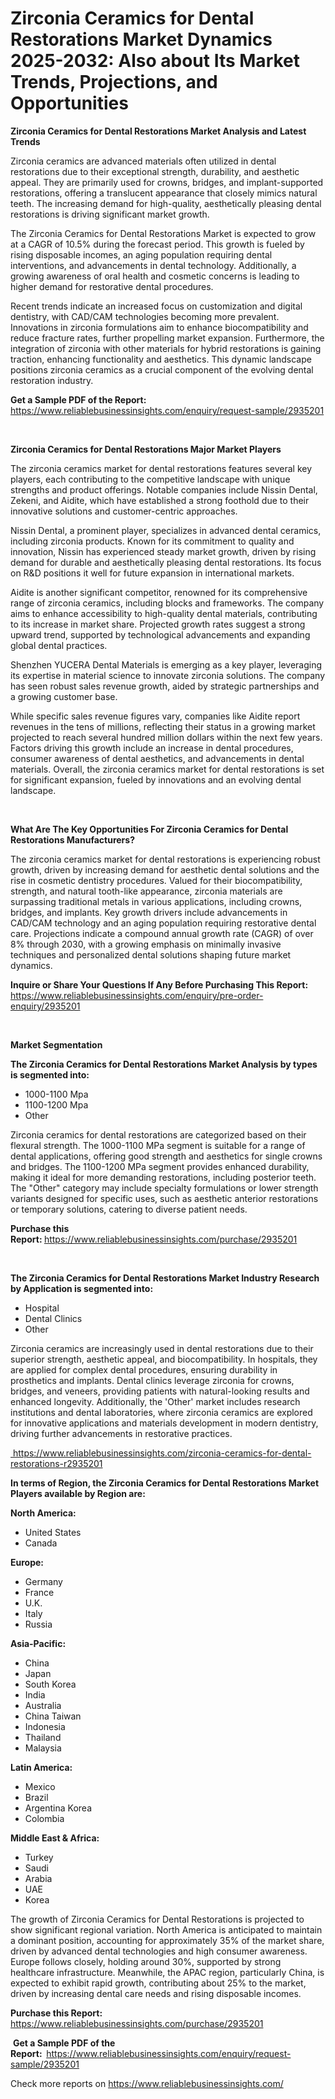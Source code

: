 <p><h1>Zirconia Ceramics for Dental Restorations Market Dynamics 2025-2032: Also about Its Market Trends, Projections, and Opportunities</h1></p><p><strong>Zirconia Ceramics for Dental Restorations Market Analysis and Latest Trends</strong></p>
<p><p>Zirconia ceramics are advanced materials often utilized in dental restorations due to their exceptional strength, durability, and aesthetic appeal. They are primarily used for crowns, bridges, and implant-supported restorations, offering a translucent appearance that closely mimics natural teeth. The increasing demand for high-quality, aesthetically pleasing dental restorations is driving significant market growth.</p><p>The Zirconia Ceramics for Dental Restorations Market is expected to grow at a CAGR of 10.5% during the forecast period. This growth is fueled by rising disposable incomes, an aging population requiring dental interventions, and advancements in dental technology. Additionally, a growing awareness of oral health and cosmetic concerns is leading to higher demand for restorative dental procedures.</p><p>Recent trends indicate an increased focus on customization and digital dentistry, with CAD/CAM technologies becoming more prevalent. Innovations in zirconia formulations aim to enhance biocompatibility and reduce fracture rates, further propelling market expansion. Furthermore, the integration of zirconia with other materials for hybrid restorations is gaining traction, enhancing functionality and aesthetics. This dynamic landscape positions zirconia ceramics as a crucial component of the evolving dental restoration industry.</p></p>
<p><strong>Get a Sample PDF of the Report:&nbsp;</strong> <a href="https://www.reliablebusinessinsights.com/enquiry/request-sample/2935201?utm_campaign=2811&utm_medium=2&utm_source=Github&utm_content=ia&utm_term=14032025&utm_id=zirconia-ceramics-for-dental-restorations">https://www.reliablebusinessinsights.com/enquiry/request-sample/2935201</a></p>
<p>&nbsp;</p>
<p><strong>Zirconia Ceramics for Dental Restorations Major Market Players</strong></p>
<p><p>The zirconia ceramics market for dental restorations features several key players, each contributing to the competitive landscape with unique strengths and product offerings. Notable companies include Nissin Dental, Zekeni, and Aidite, which have established a strong foothold due to their innovative solutions and customer-centric approaches.</p><p>Nissin Dental, a prominent player, specializes in advanced dental ceramics, including zirconia products. Known for its commitment to quality and innovation, Nissin has experienced steady market growth, driven by rising demand for durable and aesthetically pleasing dental restorations. Its focus on R&D positions it well for future expansion in international markets.</p><p>Aidite is another significant competitor, renowned for its comprehensive range of zirconia ceramics, including blocks and frameworks. The company aims to enhance accessibility to high-quality dental materials, contributing to its increase in market share. Projected growth rates suggest a strong upward trend, supported by technological advancements and expanding global dental practices.</p><p>Shenzhen YUCERA Dental Materials is emerging as a key player, leveraging its expertise in material science to innovate zirconia solutions. The company has seen robust sales revenue growth, aided by strategic partnerships and a growing customer base.</p><p>While specific sales revenue figures vary, companies like Aidite report revenues in the tens of millions, reflecting their status in a growing market projected to reach several hundred million dollars within the next few years. Factors driving this growth include an increase in dental procedures, consumer awareness of dental aesthetics, and advancements in dental materials. Overall, the zirconia ceramics market for dental restorations is set for significant expansion, fueled by innovations and an evolving dental landscape.</p></p>
<p>&nbsp;</p>
<p><strong>What Are The Key Opportunities For Zirconia Ceramics for Dental Restorations Manufacturers?</strong></p>
<p><p>The zirconia ceramics market for dental restorations is experiencing robust growth, driven by increasing demand for aesthetic dental solutions and the rise in cosmetic dentistry procedures. Valued for their biocompatibility, strength, and natural tooth-like appearance, zirconia materials are surpassing traditional metals in various applications, including crowns, bridges, and implants. Key growth drivers include advancements in CAD/CAM technology and an aging population requiring restorative dental care. Projections indicate a compound annual growth rate (CAGR) of over 8% through 2030, with a growing emphasis on minimally invasive techniques and personalized dental solutions shaping future market dynamics.</p></p>
<p><strong>Inquire or Share Your Questions If Any Before Purchasing This Report:</strong> <a href="https://www.reliablebusinessinsights.com/enquiry/pre-order-enquiry/2935201?utm_campaign=2811&utm_medium=2&utm_source=Github&utm_content=ia&utm_term=14032025&utm_id=zirconia-ceramics-for-dental-restorations">https://www.reliablebusinessinsights.com/enquiry/pre-order-enquiry/2935201</a></p>
<p>&nbsp;</p>
<p><strong>Market Segmentation</strong></p>
<p><strong>The Zirconia Ceramics for Dental Restorations Market Analysis by types is segmented into:</strong></p>
<p><ul><li>1000-1100 Mpa</li><li>1100-1200 Mpa</li><li>Other</li></ul></p>
<p><p>Zirconia ceramics for dental restorations are categorized based on their flexural strength. The 1000-1100 MPa segment is suitable for a range of dental applications, offering good strength and aesthetics for single crowns and bridges. The 1100-1200 MPa segment provides enhanced durability, making it ideal for more demanding restorations, including posterior teeth. The "Other" category may include specialty formulations or lower strength variants designed for specific uses, such as aesthetic anterior restorations or temporary solutions, catering to diverse patient needs.</p></p>
<p><strong>Purchase this Report:&nbsp;</strong><a href="https://www.reliablebusinessinsights.com/purchase/2935201?utm_campaign=2811&utm_medium=2&utm_source=Github&utm_content=ia&utm_term=14032025&utm_id=zirconia-ceramics-for-dental-restorations">https://www.reliablebusinessinsights.com/purchase/2935201</a></p>
<p>&nbsp;</p>
<p><strong>The Zirconia Ceramics for Dental Restorations Market Industry Research by Application is segmented into:</strong></p>
<p><ul><li>Hospital</li><li>Dental Clinics</li><li>Other</li></ul></p>
<p><p>Zirconia ceramics are increasingly used in dental restorations due to their superior strength, aesthetic appeal, and biocompatibility. In hospitals, they are applied for complex dental procedures, ensuring durability in prosthetics and implants. Dental clinics leverage zirconia for crowns, bridges, and veneers, providing patients with natural-looking results and enhanced longevity. Additionally, the 'Other' market includes research institutions and dental laboratories, where zirconia ceramics are explored for innovative applications and materials development in modern dentistry, driving further advancements in restorative practices.</p></p>
<p><a href="https://www.reliablebusinessinsights.com/zirconia-ceramics-for-dental-restorations-r2935201?utm_campaign=2811&utm_medium=2&utm_source=Github&utm_content=ia&utm_term=14032025&utm_id=zirconia-ceramics-for-dental-restorations">&nbsp;https://www.reliablebusinessinsights.com/zirconia-ceramics-for-dental-restorations-r2935201</a></p>
<p><strong>In terms of Region, the Zirconia Ceramics for Dental Restorations Market Players available by Region are:</strong></p>
<p>
    <p> <strong> North America: </strong>
        <ul>
            <li>United States</li>
            <li>Canada</li>
        </ul>
        </p> 
    <p> <strong> Europe: </strong>
        <ul>
            <li>Germany</li>
            <li>France</li>
            <li>U.K.</li>
            <li>Italy</li>
            <li>Russia</li>
        </ul>
        </p> 
    <p> <strong> Asia-Pacific: </strong>
        <ul>
            <li>China</li>
            <li>Japan</li>
            <li>South Korea</li>
            <li>India</li>
            <li>Australia</li>
            <li>China Taiwan</li>
            <li>Indonesia</li>
            <li>Thailand</li>
            <li>Malaysia</li>
        </ul>
        </p> 
    <p> <strong> Latin America: </strong>
        <ul>
            <li>Mexico</li>
            <li>Brazil</li>
            <li>Argentina Korea</li>
            <li>Colombia</li>
        </ul>
        </p> 
    <p> <strong> Middle East & Africa: </strong>
        <ul>
            <li>Turkey</li>
            <li>Saudi</li>
            <li>Arabia</li>
            <li>UAE</li>
            <li>Korea</li>
        </ul>
    </p>
    </p>
<p><p>The growth of Zirconia Ceramics for Dental Restorations is projected to show significant regional variation. North America is anticipated to maintain a dominant position, accounting for approximately 35% of the market share, driven by advanced dental technologies and high consumer awareness. Europe follows closely, holding around 30%, supported by strong healthcare infrastructure. Meanwhile, the APAC region, particularly China, is expected to exhibit rapid growth, contributing about 25% to the market, driven by increasing dental care needs and rising disposable incomes.</p></p>
<p><strong>Purchase this Report: </strong><a href="https://www.reliablebusinessinsights.com/purchase/2935201?utm_campaign=2811&utm_medium=2&utm_source=Github&utm_content=ia&utm_term=14032025&utm_id=zirconia-ceramics-for-dental-restorations">https://www.reliablebusinessinsights.com/purchase/2935201</a></p>
<p>&nbsp;<strong>Get a Sample PDF of the Report:&nbsp;&nbsp;</strong><a href="https://www.reliablebusinessinsights.com/enquiry/request-sample/2935201?utm_campaign=2811&utm_medium=2&utm_source=Github&utm_content=ia&utm_term=14032025&utm_id=zirconia-ceramics-for-dental-restorations">https://www.reliablebusinessinsights.com/enquiry/request-sample/2935201</a></p>
<p><strong></strong></p>
<p>Check more reports on <a href="https://www.reliablebusinessinsights.com/?utm_campaign=2811&utm_medium=2&utm_source=Github&utm_content=ia&utm_term=14032025&utm_id=zirconia-ceramics-for-dental-restorations">https://www.reliablebusinessinsights.com/</a></p>